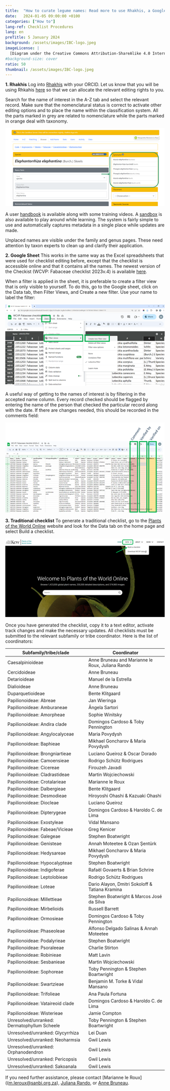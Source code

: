 ```yaml
---
title:  "How to curate legume names: Read more to use Rhakhis, a Google Speadsheet or the Traditional Checklist"
date:   2024-01-05 09:00:00 +0100
categories: ["How to"]
lang-ref: Checklist Procedures
lang: en
preTitle: 5 January 2024
background: /assets/images/IBC-logo.jpeg
imageLicense: |
  [Diagram under the Creative Commons Attribution-ShareAlike 4.0 International license (CC BY-SA 4.0)].(https://www.c82.net/twining/plants/?id=49)
#background-size: cover
ratio: 50
thumbnail: /assets/images/IBC-logo.jpeg
---
```

**1.     Rhakhis**
Log into [Rhakhis](https://list.worldfloraonline.org/rhakhis/ui/) with your ORCID. Let us know that you will be using Rhkahis [here](https://docs.google.com/forms/d/1rWAcg8hJ6XIFqoJ6zT5TE4T0XjsYuUvfhUQcoL9rMUI/edit) so that we can allocate the relevant editing rights to you.

Search for the name of interest in the A-Z tab and select the relevant record. Make sure that the nomenclatural status is correct to activate other editing options and to place the name within the classification system. All the parts marked in grey are related to nomenclature while the parts marked in orange deal with taxonomy.

![](/assets/images/Rhakhis1.png) 

A user [handbook](https://plant-list-docs.rbge.info/rhakhis/) is available along with some training videos. A [sandbox](https://rhakhis.rbge.info/rhakhis/ui/) is also available to play around while learning. The system is fairly simple to use and automatically captures metadata in a single place while updates are made.

Unplaced names are visible under the family and genus pages. These need attention by taxon experts to clean up and clarify their application.

**2.     Google Sheet**
This works in the same way as the Excel spreadsheets that were used for checklist editing before, except that the checklist is accessible online and that it contains all the names. The newest version of the Checkist (WCVP: Fabaceae checklist 2023v.4) is available [here](https://docs.google.com/spreadsheets/d/1bnmb2CcQjky35rSDwqNn-6vgNo2mdWw3-LL4YehLbvY/edit#gid=277323699).

When a filter is applied in the sheet, it is preferable to create a filter view that is only visible to yourself. To do this, go to the Google sheet, click on the Data tab, then Filter Views, and Create a new filter. Use your name to label the filter:

![](/assets/images/GoogleSheet2.png)

A useful way of getting to the names of interest is by filtering in the accepted name column. 
Every record checked should be flagged by entering the name of the person that checked the particular record along with the date. If there are changes needed, this should be recorded in the comments field:

![](/assets/images/GoogleSheet3.png)

**3.     Traditional checklist**
To generate a traditional checklist, go to the [Plants of the World Online](https://powo.science.kew.org/) website and look for the Data tab on the home page and select Build a checklist.

![](/assets/images/TraditionalChecklist4.png)

Once you have generated the checklist, copy it to a text editor, activate track changes and make the necessary updates. All checklists must be submitted to the relevant subfamily or tribe coordinator. Here is the list of coordinators: 


Subfamily/tribe/clade	|Coordinator
----------------------|-------------------------
Caesalpinioideae |Anne Bruneau and Marianne le Roux, Juliana Rando
Cercidoideae	|Anne Bruneau
Detarioideae	|Manuel de la Estrella
Dialioideae	|Anne Bruneau
Duparquetioideae	|Bente Klitgaard
Papilionoideae: Abreae	|Jan Wieringa
Papilionoideae: Amburaneae	|Ângela Sartori
Papilionoideae: Amorpheae	|Sophie Winitsky
Papilionoideae: Andira clade	|Domingos Cardoso & Toby Pennington
Papilionoideae: Angylocalyceae	|Maria Povydysh
Papilionoideae: Baphieae	|Mikhael Goncharov & Maria Povydysh
Papilionoideae: Brongniartieae	|Luciano Queiroz & Oscar Dorado
Papilionoideae: Camoensieae	|Rodrigo Schütz Rodrigues
Papilionoideae: Cicereae	|Firouzeh Javadi
Papilionoideae: Cladrastideae	|Martin Wojciechowski
Papilionoideae: Crotalarieae	|Marianne le Roux
Papilionoideae: Dalbergieae	|Bente Klitgaard
Papilionoideae: Desmodieae	|Hiroyoshi Ohashi & Kazuaki Ohashi
Papilionoideae: Diocleae	|Luciano Queiroz
Papilionoideae: Dipterygeae	|Domingos Cardoso & Haroldo C. de Lima
Papilionoideae: Exostyleae	|Vidal Mansano
Papilionoideae: Fabeae/Vicieae	|Greg Kenicer
Papilionoideae: Galegeae	|Stephen Boatwright
Papilionoideae: Genisteae	|Annah Moteetee & Ozan Şentürk
Papilionoideae: Hedysareae	|Mikhael Goncharov & Maria Povydysh
Papilionoideae: Hypocalypteae	|Stephen Boatwright
Papilionoideae: Indigoferae	|Rafaël Govaerts & Brian Schrire
Papilionoideae: Leptolobieae	|Rodrigo Schütz Rodrigues
Papilionoideae: Loteae	|Dario Alayon, Dmitri Sokoloff & Tatiana Kramina
Papilionoideae: Millettieae	|Stephen Boatwright & Marcos José da Silva
Papilionoideae: Mirbelioids	|Russell Barrett
Papilionoideae: Ormosieae	|Domingos Cardoso & Toby Pennington
Papilionoideae: Phaseoleae	|Alfonso Delgado Salinas & Annah Moteetee
Papilionoideae: Podalyrieae	|Stephen Boatwright
Papilionoideae: Psoraleeae	|Charlie Stirton
Papilionoideae: Robinieae	|Matt Lavin
Papilionoideae: Sesbanieae	|Martin Wojciechowski
Papilionoideae: Sophoreae	|Toby Pennington & Stephen Boartwright
Papilionoideae: Swartzieae	|Benjamin M. Torke & Vidal Mansano
Papilionoideae: Trifolieae	|Ana Paula Fortuna
Papilionoideae: Vataireoid clade	|Domingos Cardoso & Haroldo C. de Lima
Papilionoideae: Wisterieae	|Jamie Compton
Unresolved/unranked: Dermatophyllum Scheele	|Toby Pennington & Stephen Boartwright
Unresolved/unranked: Glycyrrhiza	|Lei Duan
Unresolved/unranked: Neoharmsia	|Gwil Lewis
Unresolved/unranked: Orphanodendron	|Gwil Lewis
Unresolved/unranked: Pericopsis 	|Gwil Lewis
Unresolved/unranked: Sakoanala	|Gwil Lewis


If you need further assistance, please contact [Marianne le Roux]((m.leroux@sanbi.org.za), [Juliana Rando](jgrando@alumni.usp.br), or [Anne Bruneau](anne.bruneau@umontreal.ca).



